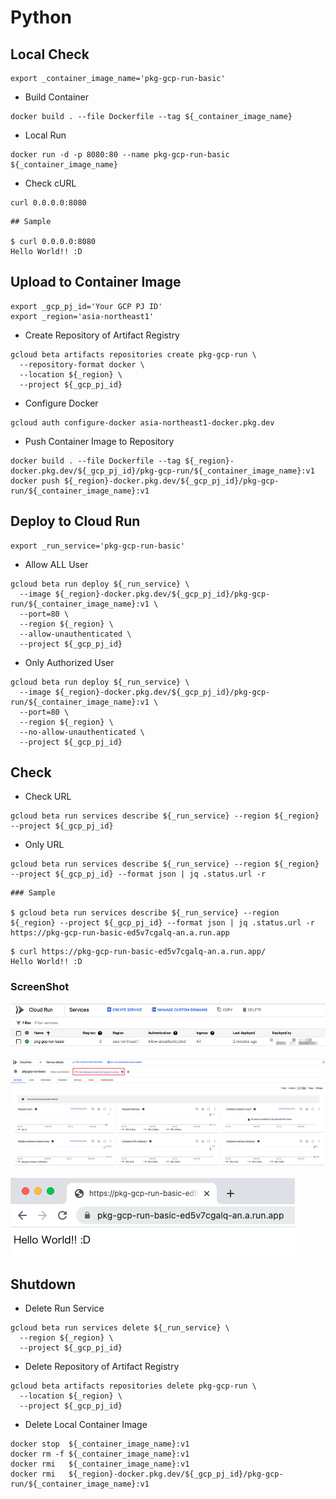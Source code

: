 # Python

## Local Check

```
export _container_image_name='pkg-gcp-run-basic'
```

+ Build Container

```
docker build . --file Dockerfile --tag ${_container_image_name}
```

+ Local Run

```
docker run -d -p 8080:80 --name pkg-gcp-run-basic ${_container_image_name}
```

+ Check cURL

```
curl 0.0.0.0:8080
```
```
## Sample

$ curl 0.0.0.0:8080
Hello World!! :D
```

## Upload to Container Image

```
export _gcp_pj_id='Your GCP PJ ID'
export _region='asia-northeast1'
```

+ Create Repository of Artifact Registry

```
gcloud beta artifacts repositories create pkg-gcp-run \
  --repository-format docker \
  --location ${_region} \
  --project ${_gcp_pj_id}
```

+ Configure Docker

```
gcloud auth configure-docker asia-northeast1-docker.pkg.dev
```

+ Push Container Image to Repository

```
docker build . --file Dockerfile --tag ${_region}-docker.pkg.dev/${_gcp_pj_id}/pkg-gcp-run/${_container_image_name}:v1
docker push ${_region}-docker.pkg.dev/${_gcp_pj_id}/pkg-gcp-run/${_container_image_name}:v1
```

## Deploy to Cloud Run

```
export _run_service='pkg-gcp-run-basic'
```

+ Allow ALL User

```
gcloud beta run deploy ${_run_service} \
  --image ${_region}-docker.pkg.dev/${_gcp_pj_id}/pkg-gcp-run/${_container_image_name}:v1 \
  --port=80 \
  --region ${_region} \
  --allow-unauthenticated \
  --project ${_gcp_pj_id}
```

+ Only Authorized User

```
gcloud beta run deploy ${_run_service} \
  --image ${_region}-docker.pkg.dev/${_gcp_pj_id}/pkg-gcp-run/${_container_image_name}:v1 \
  --port=80 \
  --region ${_region} \
  --no-allow-unauthenticated \
  --project ${_gcp_pj_id}
```

## Check

+ Check URL

```
gcloud beta run services describe ${_run_service} --region ${_region} --project ${_gcp_pj_id}
```

+ Only URL

```
gcloud beta run services describe ${_run_service} --region ${_region} --project ${_gcp_pj_id} --format json | jq .status.url -r
```
```
### Sample

$ gcloud beta run services describe ${_run_service} --region ${_region} --project ${_gcp_pj_id} --format json | jq .status.url -r
https://pkg-gcp-run-basic-ed5v7cgalq-an.a.run.app
```

```
$ curl https://pkg-gcp-run-basic-ed5v7cgalq-an.a.run.app/
Hello World!! :D
```

### ScreenShot

![](./01.png)

![](./02.png)

![](./03.png)

## Shutdown

+ Delete Run Service

```
gcloud beta run services delete ${_run_service} \
  --region ${_region} \
  --project ${_gcp_pj_id}
```

+ Delete Repository of Artifact Registry

```
gcloud beta artifacts repositories delete pkg-gcp-run \
  --location ${_region} \
  --project ${_gcp_pj_id}
```

+ Delete Local Container Image

```
docker stop  ${_container_image_name}:v1
docker rm -f ${_container_image_name}:v1
docker rmi   ${_container_image_name}:v1
docker rmi   ${_region}-docker.pkg.dev/${_gcp_pj_id}/pkg-gcp-run/${_container_image_name}:v1
```
